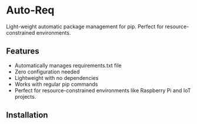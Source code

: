 # Auto-Req

Light-weight automatic package management for pip. Perfect for resource-constrained environments.

## Features

- Automatically manages requirements.txt file
- Zero configuration needed
- Lightweight with no dependencies
- Works with regular pip commands
- Perfect for resource-constrained environments like Raspberry Pi and IoT projects.

## Installation
